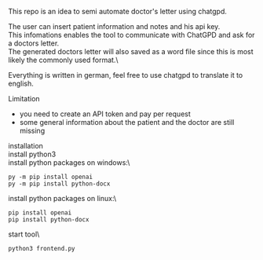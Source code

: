 This repo is an idea to semi automate doctor's letter using chatgpd.

The user can insert patient information and notes and his api key.\
This infomations enables the tool to communicate with ChatGPD and ask for a doctors letter.\
The generated doctors letter will also saved as a word file since this is most likely the commonly used format.\

Everything is written in german, feel free to use chatgpd to translate it to english.

Limitation
- you need to create an API token and pay per request
- some general information about the patient and the doctor are still missing


installation\
install python3\
install python packages on windows:\
```
py -m pip install openai
py -m pip install python-docx 
```
install python packages on linux:\
```
pip install openai
pip install python-docx 
```

start tool\
```
python3 frontend.py
```
